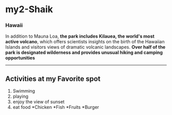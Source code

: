 # my2-Shaik

### Hawaii

In addition to Mauna Loa, **the park includes Kilauea, the world's most active volcano**, which offers scientists insights on the birth of the Hawaiian Islands and visitors views of dramatic volcanic landscapes. **Over half of the park is designated wilderness and provides unusual hiking and camping opportunities**

---------
## Activities at my Favorite spot
1. Swimming
2. playing
3. enjoy the view of sunset
4. eat food 
    *Chicken
    *Fish
    *Fruits
    *Burger